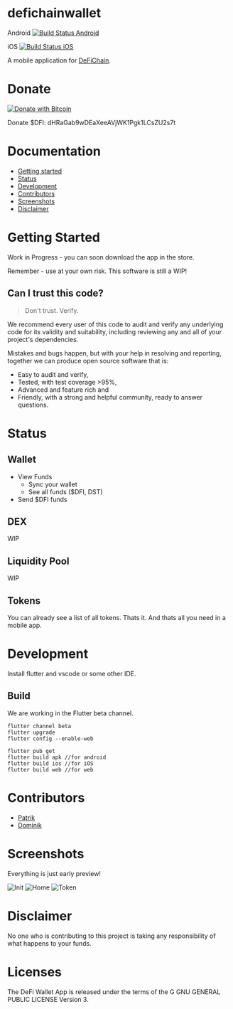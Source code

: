# defichainwallet
Android
[![Build Status Android](https://dev.azure.com/defich-wallet/DefiCh-Wallet/_apis/build/status/WalletApp.Android?branchName=main)](https://dev.azure.com/defich-wallet/DefiCh-Wallet/_build/latest?definitionId=6&branchName=main)

iOS
[![Build Status iOS](https://dev.azure.com/defich-wallet/DefiCh-Wallet/_apis/build/status/WalletApp.iOS?branchName=main)](https://dev.azure.com/defich-wallet/DefiCh-Wallet/_build/latest?definitionId=7&branchName=main)

A mobile application for [DeFiChain](https://defichain.com/).

# Donate
[![Donate with Bitcoin](https://en.cryptobadges.io/badge/micro/18iSZjac28YeCeis8pzWxSqCTVw6d9UGCf)](https://en.cryptobadges.io/donate/18iSZjac28YeCeis8pzWxSqCTVw6d9UGCf)

Donate $DFI: dHRaGab9wDEaXeeAVjWK1Pgk1LCsZU2s7t

# Documentation
- [Getting started](#getting-started)
- [Status](#status)
- [Development](#development)
- [Contributors](#contributors)
- [Screenshots](#screenshots)
- [Disclaimer](#disclaimer)

# Getting Started
Work in Progress - you can soon download the app in the store.

Remember - use at your own risk. This software is still a WIP!

## Can I trust this code?
> Don't trust. Verify.

We recommend every user of this code to audit and verify any underlying code for its validity and suitability, including reviewing any and all of your project's dependencies.

Mistakes and bugs happen, but with your help in resolving and reporting, together we can produce open source software that is:

- Easy to audit and verify,
- Tested, with test coverage >95%,
- Advanced and feature rich and
- Friendly, with a strong and helpful community, ready to answer questions.

# Status
## Wallet
* View Funds
  * Sync your wallet
  * See all funds ($DFI, DST)
* Send $DFI funds

## DEX
WIP

## Liquidity Pool
WIP

## Tokens
You can already see a list of all tokens. Thats it. And thats all you need in a mobile app.


# Development
Install flutter and vscode or some other IDE.

## Build
We are working in the Flutter beta channel. 

``` 
flutter channel beta
flutter upgrade
flutter config --enable-web

flutter pub get
flutter build apk //for android
flutter build ios //for iOS
flutter build web //for web
```

# Contributors

* [Patrik](https://github.com/p3root)
* [Dominik](https://github.com/dpfaffenbauer)


# Screenshots
Everything is just early preview!

![Init](./screenshots/init.jpg)
![Home](./screenshots/home.jpg)
![Token](./screenshots/token.jpg)



# Disclaimer
No one who is contributing to this project is taking any responsibility of what happens to your funds. 


# Licenses

The DeFi Wallet App is released under the terms of the G GNU GENERAL PUBLIC LICENSE Version 3.
